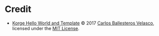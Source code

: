 # Credit

- [Korge Hello World and Template][korge-hello-world] &copy; 2017 [Carlos Ballesteros Velasco][korge-hello-world-author], licensed under the [MIT License][korge-hello-world-license].

<!-- Link aliases -->

[korge-hello-world]: https://github.com/korlibs/korge-hello-world
[korge-hello-world-author]: https://github.com/soywiz
[korge-hello-world-license]: ./assets/text/licenses/MIT
